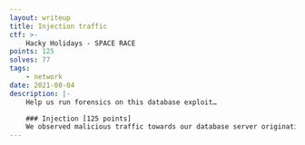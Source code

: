 ```yaml
---
layout: writeup
title: Injection traffic
ctf: >-
    Hacky Holidays - SPACE RACE
points: 125
solves: 77
tags: 
    - network
date: 2021-08-04
description: |-
    Help us run forensics on this database exploit…

    ### Injection [125 points]
    We observed malicious traffic towards our database server originating from the web server. Can you find out the sensitive piece of information that was stolen?
---
```


